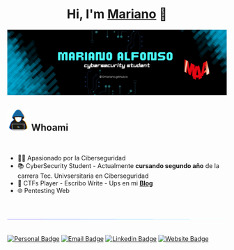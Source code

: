 <div align="center">
<h1 align="center">Hi, I'm <a href="https://0mariano.github.io">Mariano</a> 👋</h1>
</div>
<img src="images/Baner-maa.png"> 

<br>


## <picture><img src = "/images/about_me.gif" width = 50px></picture> **Whoami**



<br>

- 👨‍💻 Apasionado por la Ciberseguridad
- 📚 CyberSecurity Student - Actualmente **cursando segundo año** de la carrera Tec. Univsersitaria en Ciberseguridad 
- 🚩 CTFs Player - Escribo Write - Ups en mi <a href="https://0mariano.github.io">**Blog**</a>
- 🌐 Pentesting Web



<br>

<img src="images/linea.gif"><br><br>

[![Personal Badge](https://img.shields.io/badge/~%23%20Whoami-49ba6d?style=flat&logo=About.me&logoColor=white&link=https://0mariano.github.io)](https://0mariano.github.io)
[![Email Badge](https://img.shields.io/badge/-Contact%20me%20through%20Email-fa5c00?style=flat&logo=Gmail&logoColor=white&link=mailto:marianoalfonso80@protonmail.com)](mailto:marianoalfonso80@protonmail.com)
[![Linkedin Badge](https://img.shields.io/badge/-Contact%20me%20through%20LinkedIn-blue?style=flat&logo=Linkedin&logoColor=white&link=https://www.linkedin.com/in/mariano-alfonso-667a6022)](https://www.linkedin.com/in/mariano-alfonso-667a60226)
[![Website Badge](https://img.shields.io/badge/-Visit%20my%20Blog-cc00ff?style=flat&logo=Google-Chrome&logoColor=white&link=https://0mariano.github.io)](https://0mariano.github.io)
